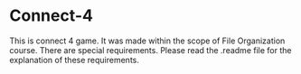 # Connect-4
This is connect 4 game. It was made within the scope of File Organization course. There are special requirements. Please read the .readme file for the explanation of these requirements.

